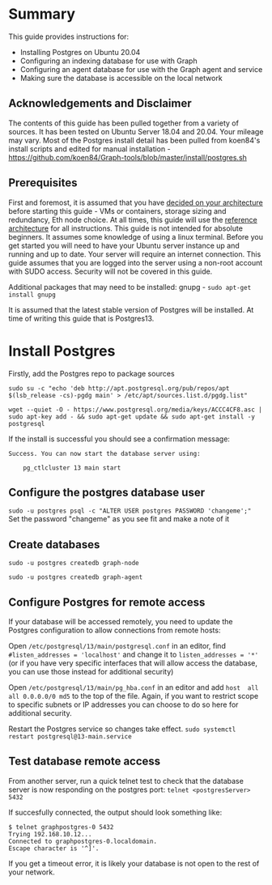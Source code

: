 # Summary
This guide provides instructions for:
* Installing Postgres on Ubuntu 20.04
* Configuring an indexing database for use with Graph
* Configuring an agent database for use with the Graph agent and service
* Making sure the database is accessible on the local network

## Acknowledgements and Disclaimer
The contents of this guide has been pulled together from a variety of sources. It has been tested on Ubuntu Server 18.04 and 20.04. Your mileage may vary. Most of the Postgres install detail has been pulled from koen84's install scripts and edited for manual installation - https://github.com/koen84/Graph-tools/blob/master/install/postgres.sh

## Prerequisites
First and foremost, it is assumed that you have [decided on your architecture](https://github.com/cryptovestor21/GraphProtocolGuides/wiki/Decide-on-your-Architecture) before starting this guide - VMs or containers, storage sizing and redundancy, Eth node choice. At all times, this guide will use the [reference architecture](https://github.com/cryptovestor21/GraphProtocolGuides/wiki/Decide-on-your-Architecture#reference-architecture) for all instructions. This guide is not intended for absolute beginners. It assumes some knowledge of using a linux terminal. Before you get started you will need to have your Ubuntu server instance up and running and up to date. Your server will require an internet connection. This guide assumes that you are logged into the server using a non-root account with SUDO access. Security will not be covered in this guide.

Additional packages that may need to be installed:
gnupg - `sudo apt-get install gnupg`

It is assumed that the latest stable version of Postgres will be installed. At time of writing this guide that is Postgres13.


# Install Postgres
Firstly, add the Postgres repo to package sources

`sudo su -c "echo 'deb http://apt.postgresql.org/pub/repos/apt $(lsb_release -cs)-pgdg main' > /etc/apt/sources.list.d/pgdg.list"`

```wget --quiet -O - https://www.postgresql.org/media/keys/ACCC4CF8.asc | sudo apt-key add - && sudo apt-get update && sudo apt-get install -y postgresql```

If the install is successful you should see a confirmation message:

```
Success. You can now start the database server using:

    pg_ctlcluster 13 main start
```

## Configure the postgres database user
`sudo -u postgres psql -c "ALTER USER postgres PASSWORD 'changeme';"` Set the password "changeme" as you see fit and make a note of it

## Create databases
`sudo -u postgres createdb graph-node`

`sudo -u postgres createdb graph-agent`

## Configure Postgres for remote access
If your database will be accessed remotely, you need to update the Postgres configuration to allow connections from remote hosts:

Open `/etc/postgresql/13/main/postgresql.conf` in an editor, find `#listen_addresses = 'localhost'` and change it to `listen_addresses = '*'` (or if you have very specific interfaces that will allow access the database, you can use those instead for additional security)

Open `/etc/postgresql/13/main/pg_hba.conf` in an editor and add `host  all  all 0.0.0.0/0 md5` to the top of the file. Again, if you want to restrict scope to specific subnets or IP addresses you can choose to do so here for additional security.

Restart the Postgres service so changes take effect. `sudo systemctl restart postgresql@13-main.service`

## Test database remote access
From another server, run a quick telnet test to check that the database server is now responding on the postgres port:
`telnet <postgresServer> 5432`

If succesfully connected, the output should look something like:
```
$ telnet graphpostgres-0 5432
Trying 192.168.10.12...
Connected to graphpostgres-0.localdomain.
Escape character is '^]'.
```

If you get a timeout error, it is likely your database is not open to the rest of your network.


